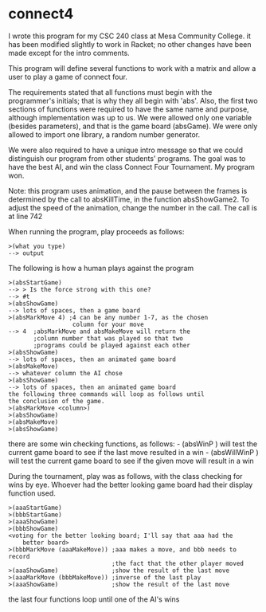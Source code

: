 # connect4


I wrote this program for my CSC 240 class at Mesa Community College.
it has been modified slightly to work in Racket; no other changes have 
been made except for the intro comments.

This program will define several functions to work with a matrix
and allow a user to play a game of connect four.

The requirements stated that all functions must begin with the 
programmer's initials; that is why they all begin with 'abs'.
Also, the first two sections of functions were required to have
the same name and purpose, although implementation was up to us.
We were allowed only one variable (besides parameters), and that
is the game board (absGame). We were only allowed to import one 
library, a random number generator.

We were also required to have a unique intro message so that we
could distinguish our program from other students' programs.
The goal was to have the best AI, and win the class Connect Four 
Tournament. My program won.

Note: this program uses animation, and the pause between the frames
is determined by the call to absKillTime, in the function absShowGame2.
To adjust the speed of the animation, change the number in the call.
The call is at line 742

When running the program, play proceeds as follows:
```
>(what you type)
--> output
```
The following is how a human plays against the program
```
>(absStartGame)
--> > Is the force strong with this one?
--> #t
>(absShowGame)
--> lots of spaces, then a game board
>(absMarkMove 4) ;4 can be any number 1-7, as the chosen
                  column for your move
--> 4  ;absMarkMove and absMakeMove will return the 
       ;column number that was played so that two
       ;programs could be played against each other
>(absShowGame)
--> lots of spaces, then an animated game board
>(absMakeMove)
--> whatever column the AI chose
>(absShowGame)
--> lots of spaces, then an animated game board
the following three commands will loop as follows until
the conclusion of the game.
>(absMarkMove <column>)
>(absShowGame)
>(absMakeMove)
>(absShowGame)
```
there are some win checking functions, as follows:
    - (absWinP <column>) will test the current game board to see
                         if the last move resulted in a win
    - (absWillWinP <column>) will test the current game board to
                             see if the given move will result in
                             a win


During the tournament, play was as follows, with the class checking
for wins by eye. Whoever had the better looking game board had
their display function used. 
```
>(aaaStartGame)
>(bbbStartGame)
>(aaaShowGame)
>(bbbShowGame)
<voting for the better looking board; I'll say that aaa had the
    better board>
>(bbbMarkMove (aaaMakeMove)) ;aaa makes a move, and bbb needs to record
                             ;the fact that the other player moved
>(aaaShowGame)               ;show the result of the last move
>(aaaMarkMove (bbbMakeMove)) ;inverse of the last play
>(aaaShowGame)               ;show the result of the last move
```
the last four functions loop until one of the AI's wins
